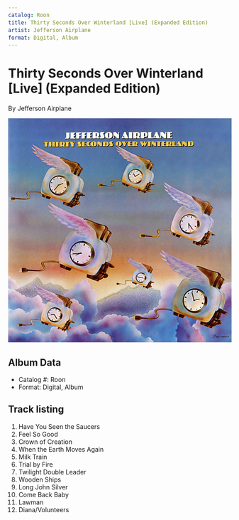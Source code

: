```yaml
---
catalog: Roon
title: Thirty Seconds Over Winterland [Live] (Expanded Edition)
artist: Jefferson Airplane
format: Digital, Album
---
```


# Thirty Seconds Over Winterland [Live] (Expanded Edition)

By Jefferson Airplane

![](../../assets/albumcovers/Jefferson_Airplane-Thirty_Seconds_Over_Winterland_[Live]_Expanded_Edition.png)

## Album Data

- Catalog #: Roon
- Format: Digital, Album


## Track listing


1. Have You Seen the Saucers
2. Feel So Good
3. Crown of Creation
4. When the Earth Moves Again
5. Milk Train
6. Trial by Fire
7. Twilight Double Leader
8. Wooden Ships
9. Long John Silver
10. Come Back Baby
11. Lawman
12. Diana/Volunteers

